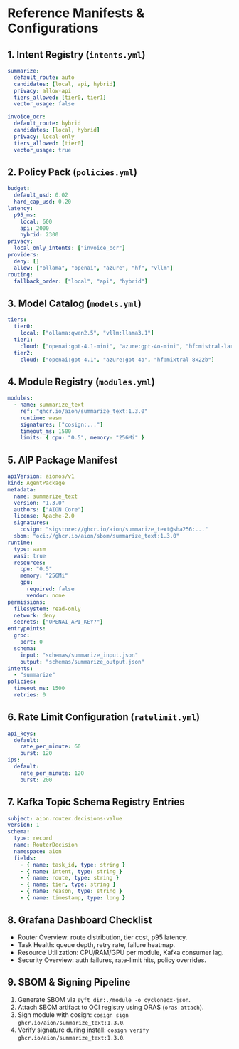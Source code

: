 # Reference Manifests & Configurations

## 1. Intent Registry (`intents.yml`)
```yaml
summarize:
  default_route: auto
  candidates: [local, api, hybrid]
  privacy: allow-api
  tiers_allowed: [tier0, tier1]
  vector_usage: false

invoice_ocr:
  default_route: hybrid
  candidates: [local, hybrid]
  privacy: local-only
  tiers_allowed: [tier0]
  vector_usage: true
```

## 2. Policy Pack (`policies.yml`)
```yaml
budget:
  default_usd: 0.02
  hard_cap_usd: 0.20
latency:
  p95_ms:
    local: 600
    api: 2000
    hybrid: 2300
privacy:
  local_only_intents: ["invoice_ocr"]
providers:
  deny: []
  allow: ["ollama", "openai", "azure", "hf", "vllm"]
routing:
  fallback_order: ["local", "api", "hybrid"]
```

## 3. Model Catalog (`models.yml`)
```yaml
tiers:
  tier0:
    local: ["ollama:qwen2.5", "vllm:llama3.1"]
  tier1:
    cloud: ["openai:gpt-4.1-mini", "azure:gpt-4o-mini", "hf:mistral-large"]
  tier2:
    cloud: ["openai:gpt-4.1", "azure:gpt-4o", "hf:mixtral-8x22b"]
```

## 4. Module Registry (`modules.yml`)
```yaml
modules:
  - name: summarize_text
    ref: "ghcr.io/aion/summarize_text:1.3.0"
    runtime: wasm
    signatures: ["cosign:..."]
    timeout_ms: 1500
    limits: { cpu: "0.5", memory: "256Mi" }
```

## 5. AIP Package Manifest
```yaml
apiVersion: aionos/v1
kind: AgentPackage
metadata:
  name: summarize_text
  version: "1.3.0"
  authors: ["AION Core"]
  license: Apache-2.0
  signatures:
    cosign: "sigstore://ghcr.io/aion/summarize_text@sha256:..."
  sbom: "oci://ghcr.io/aion/sbom/summarize_text:1.3.0"
runtime:
  type: wasm
  wasi: true
  resources:
    cpu: "0.5"
    memory: "256Mi"
    gpu:
      required: false
      vendor: none
permissions:
  filesystem: read-only
  network: deny
  secrets: ["OPENAI_API_KEY?"]
entrypoints:
  grpc:
    port: 0
  schema:
    input: "schemas/summarize_input.json"
    output: "schemas/summarize_output.json"
intents:
  - "summarize"
policies:
  timeout_ms: 1500
  retries: 0
```

## 6. Rate Limit Configuration (`ratelimit.yml`)
```yaml
api_keys:
  default:
    rate_per_minute: 60
    burst: 120
ips:
  default:
    rate_per_minute: 120
    burst: 200
```

## 7. Kafka Topic Schema Registry Entries
```yaml
subject: aion.router.decisions-value
version: 1
schema:
  type: record
  name: RouterDecision
  namespace: aion
  fields:
    - { name: task_id, type: string }
    - { name: intent, type: string }
    - { name: route, type: string }
    - { name: tier, type: string }
    - { name: reason, type: string }
    - { name: timestamp, type: long }
```

## 8. Grafana Dashboard Checklist
- Router Overview: route distribution, tier cost, p95 latency.
- Task Health: queue depth, retry rate, failure heatmap.
- Resource Utilization: CPU/RAM/GPU per module, Kafka consumer lag.
- Security Overview: auth failures, rate-limit hits, policy overrides.

## 9. SBOM & Signing Pipeline
1. Generate SBOM via `syft dir:./module -o cyclonedx-json`.
2. Attach SBOM artifact to OCI registry using ORAS (`oras attach`).
3. Sign module with cosign: `cosign sign ghcr.io/aion/summarize_text:1.3.0`.
4. Verify signature during install: `cosign verify ghcr.io/aion/summarize_text:1.3.0`.
